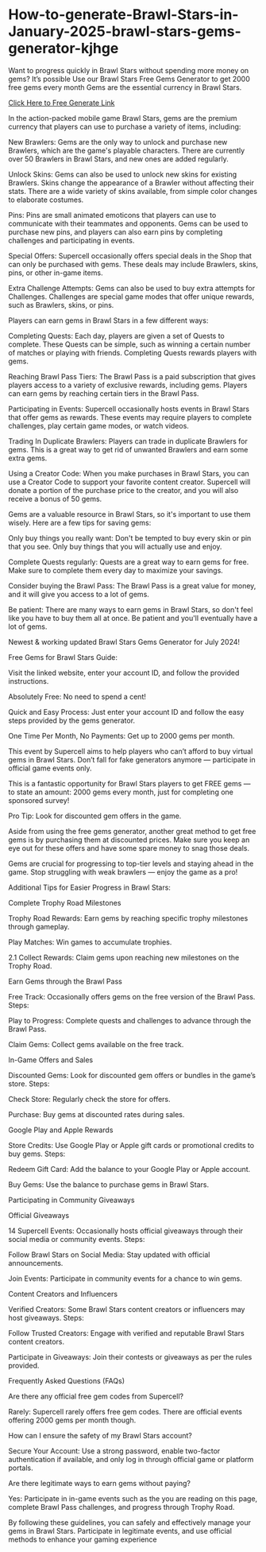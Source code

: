 # How-to-generate-Brawl-Stars-in-January-2025-brawl-stars-gems-generator-kjhge
Want to progress quickly in Brawl Stars without spending more money on gems? It’s possible Use our Brawl Stars Free Gems Generator to get 2000 free gems every month Gems are the essential currency in Brawl Stars.


[Click Here to Free Generate Link](https://offertake.xyz/brawlstars/)


In the action-packed mobile game Brawl Stars, gems are the premium currency that players can use to purchase a variety of items, including:

New Brawlers: Gems are the only way to unlock and purchase new Brawlers, which are the game's playable characters. There are currently over 50 Brawlers in Brawl Stars, and new ones are added regularly.

Unlock Skins: Gems can also be used to unlock new skins for existing Brawlers. Skins change the appearance of a Brawler without affecting their stats. There are a wide variety of skins available, from simple color changes to elaborate costumes.

Pins: Pins are small animated emoticons that players can use to communicate with their teammates and opponents. Gems can be used to purchase new pins, and players can also earn pins by completing challenges and participating in events.

Special Offers: Supercell occasionally offers special deals in the Shop that can only be purchased with gems. These deals may include Brawlers, skins, pins, or other in-game items.

Extra Challenge Attempts: Gems can also be used to buy extra attempts for Challenges. Challenges are special game modes that offer unique rewards, such as Brawlers, skins, or pins.

Players can earn gems in Brawl Stars in a few different ways:

Completing Quests: Each day, players are given a set of Quests to complete. These Quests can be simple, such as winning a certain number of matches or playing with friends. Completing Quests rewards players with gems.

Reaching Brawl Pass Tiers: The Brawl Pass is a paid subscription that gives players access to a variety of exclusive rewards, including gems. Players can earn gems by reaching certain tiers in the Brawl Pass.

Participating in Events: Supercell occasionally hosts events in Brawl Stars that offer gems as rewards. These events may require players to complete challenges, play certain game modes, or watch videos.

Trading In Duplicate Brawlers: Players can trade in duplicate Brawlers for gems. This is a great way to get rid of unwanted Brawlers and earn some extra gems.

Using a Creator Code: When you make purchases in Brawl Stars, you can use a Creator Code to support your favorite content creator. Supercell will donate a portion of the purchase price to the creator, and you will also receive a bonus of 50 gems.

Gems are a valuable resource in Brawl Stars, so it's important to use them wisely. Here are a few tips for saving gems:

Only buy things you really want: Don't be tempted to buy every skin or pin that you see. Only buy things that you will actually use and enjoy.

Complete Quests regularly: Quests are a great way to earn gems for free. Make sure to complete them every day to maximize your savings.

Consider buying the Brawl Pass: The Brawl Pass is a great value for money, and it will give you access to a lot of gems.

Be patient: There are many ways to earn gems in Brawl Stars, so don't feel like you have to buy them all at once. Be patient and you'll eventually have a lot of gems.

Newest & working updated Brawl Stars Gems Generator for July 2024!

Free Gems for Brawl Stars Guide:

Visit the linked website, enter your account ID, and follow the provided instructions.

Absolutely Free: No need to spend a cent!

Quick and Easy Process: Just enter your account ID and follow the easy steps provided by the gems generator.

One Time Per Month, No Payments: Get up to 2000 gems per month.

This event by Supercell aims to help players who can’t afford to buy virtual gems in Brawl Stars. Don’t fall for fake generators anymore — participate in official game events only.

This is a fantastic opportunity for Brawl Stars players to get FREE gems — to state an amount: 2000 gems every month, just for completing one sponsored survey!

Pro Tip: Look for discounted gem offers in the game.

Aside from using the free gems generator, another great method to get free gems is by purchasing them at discounted prices. Make sure you keep an eye out for these offers and have some spare money to snag those deals.

Gems are crucial for progressing to top-tier levels and staying ahead in the game. Stop struggling with weak brawlers — enjoy the game as a pro!

Additional Tips for Easier Progress in Brawl Stars:

Complete Trophy Road Milestones

Trophy Road Rewards: Earn gems by reaching specific trophy milestones through gameplay.

Play Matches: Win games to accumulate trophies.

2.1 Collect Rewards: Claim gems upon reaching new milestones on the Trophy Road.

Earn Gems through the Brawl Pass

Free Track: Occasionally offers gems on the free version of the Brawl Pass. Steps:

Play to Progress: Complete quests and challenges to advance through the Brawl Pass.

Claim Gems: Collect gems available on the free track.

In-Game Offers and Sales

Discounted Gems: Look for discounted gem offers or bundles in the game’s store. Steps:

Check Store: Regularly check the store for offers.

Purchase: Buy gems at discounted rates during sales.

Google Play and Apple Rewards

Store Credits: Use Google Play or Apple gift cards or promotional credits to buy gems. Steps:

Redeem Gift Card: Add the balance to your Google Play or Apple account.

Buy Gems: Use the balance to purchase gems in Brawl Stars.

Participating in Community Giveaways

Official Giveaways

14 Supercell Events: Occasionally hosts official giveaways through their social media or community events. Steps:

Follow Brawl Stars on Social Media: Stay updated with official announcements.

Join Events: Participate in community events for a chance to win gems.

Content Creators and Influencers

Verified Creators: Some Brawl Stars content creators or influencers may host giveaways. Steps:

Follow Trusted Creators: Engage with verified and reputable Brawl Stars content creators.

Participate in Giveaways: Join their contests or giveaways as per the rules provided.

Frequently Asked Questions (FAQs)

Are there any official free gem codes from Supercell?

Rarely: Supercell rarely offers free gem codes. There are official events offering 2000 gems per month though.

How can I ensure the safety of my Brawl Stars account?

Secure Your Account: Use a strong password, enable two-factor authentication if available, and only log in through official game or platform portals.

Are there legitimate ways to earn gems without paying?

Yes: Participate in in-game events such as the you are reading on this page, complete Brawl Pass challenges, and progress through Trophy Road.

By following these guidelines, you can safely and effectively manage your gems in Brawl Stars. Participate in legitimate events, and use official methods to enhance your gaming experience
